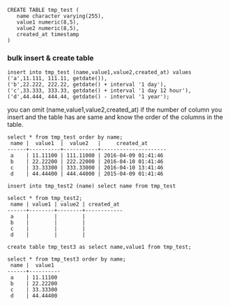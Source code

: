 ```
CREATE TABLE tmp_test (
   name character varying(255),
   value1 numeric(8,5),
   value2 numeric(8,5),
   created_at timestamp
)
```

### bulk insert & create table

```
insert into tmp_test (name,value1,value2,created_at) values
('a',11.111, 111.11, getdate()),
('b',22.222, 222.22, getdate() + interval '1 day'),
('c',33.333, 333.33, getdate() + interval '1 day 12 hour'),
('d',44.444, 444.44, getdate() - interval '1 year');

```
you can omit (name,value1,value2,created_at)
if the number of column you insert and the table has are same and know the order of the columns in the table.

```
select * from tmp_test order by name;
 name |  value1  |  value2   |     created_at
------+----------+-----------+---------------------
 a    | 11.11100 | 111.11000 | 2016-04-09 01:41:46
 b    | 22.22200 | 222.22000 | 2016-04-10 01:41:46
 c    | 33.33300 | 333.33000 | 2016-04-10 13:41:46
 d    | 44.44400 | 444.44000 | 2015-04-09 01:41:46
```

```
insert into tmp_test2 (name) select name from tmp_test
```

```
select * from tmp_test2;
 name | value1 | value2 | created_at
------+--------+--------+------------
 a    |        |        |
 b    |        |        |
 c    |        |        |
 d    |        |        |
```

```
create table tmp_test3 as select name,value1 from tmp_test;
```

```
select * from tmp_test3 order by name;
 name |  value1
------+----------
 a    | 11.11100
 b    | 22.22200
 c    | 33.33300
 d    | 44.44400
```
